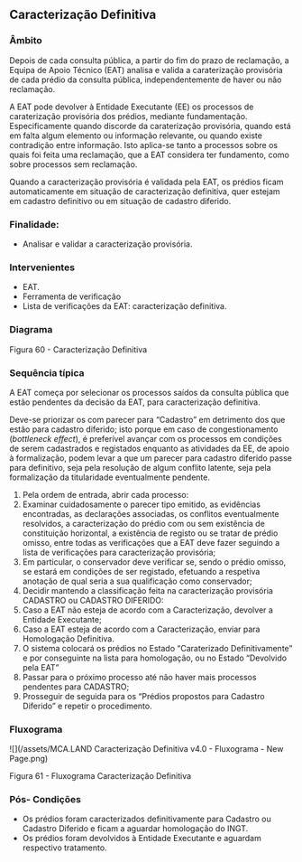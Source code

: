 ## Caracterização Definitiva

### Âmbito

Depois de cada consulta pública, a partir do fim do prazo de reclamação, a Equipa de Apoio Técnico \(EAT\) analisa e valida a caraterização provisória de cada prédio da consulta pública, independentemente de haver ou não reclamação.

A EAT pode devolver à Entidade Executante \(EE\) os processos de caraterização provisória dos prédios, mediante fundamentação. Especificamente quando discorde da caraterização provisória, quando está em falta algum elemento ou informação relevante, ou quando existe contradição entre informação. Isto aplica-se tanto a processos sobre os quais foi feita uma reclamação, que a EAT considera ter fundamento, como sobre processos sem reclamação.

Quando a caracterização provisória é validada pela EAT, os prédios ficam automaticamente em situação de caracterização definitiva, quer estejam em cadastro definitivo ou em situação de cadastro diferido.

### Finalidade:

* Analisar e validar a caracterização provisória.

### Intervenientes

* EAT.
* Ferramenta de verificação
* Lista de verificações da EAT: caracterização definitiva.

### Diagrama

Figura 60 - Caracterização Definitiva

### Sequência típica

A EAT começa por selecionar os processos saídos da consulta pública que estão pendentes da decisão da EAT, para caracterização definitiva.

Deve-se priorizar os com parecer para “Cadastro” em detrimento dos que estão para cadastro diferido; isto porque em caso de congestionamento \(_bottleneck effect_\), é preferível avançar com os processos em condições de serem cadastrados e registados enquanto as atividades da EE, de apoio à formalização, podem levar a que um parecer para cadastro diferido passe para definitivo, seja pela resolução de algum conflito latente, seja pela formalização da titularidade eventualmente pendente.

1. Pela ordem de entrada, abrir cada processo:
2. Examinar cuidadosamente o parecer tipo emitido, as evidências encontradas, as declarações associadas, os conflitos eventualmente resolvidos, a caracterização do prédio com ou sem existência de constituição horizontal, a existência de registo ou se tratar de prédio omisso, entre todas as verificações que a EAT deve fazer seguindo a lista de verificações para caracterização provisória;
3. Em particular, o conservador deve verificar se, sendo o prédio omisso, se estará em condições de ser registado, efetuando a respetiva anotação de qual seria a sua qualificação como conservador;
4. Decidir mantendo a classificação feita na caracterização provisória CADASTRO ou CADASTRO DIFERIDO:
5. Caso a EAT não esteja de acordo com a Caracterização, devolver a Entidade Executante;
6. Caso a EAT esteja de acordo com a Caracterização, enviar para Homologação Definitiva.
7. O sistema colocará os prédios no Estado “Caraterizado Definitivamente” e por conseguinte na lista para homologação, ou no Estado “Devolvido pela EAT”
8. Passar para o próximo processo até não haver mais processos pendentes para CADASTRO;
9. Prosseguir de seguida para os “Prédios propostos para Cadastro Diferido” e repetir o procedimento.

### Fluxograma

![](/assets/MCA.LAND Caracterização Definitiva v4.0 - Fluxograma - New Page.png)

Figura 61 - Fluxograma Caracterização Definitiva

### Pós- Condições

* Os prédios foram caracterizados definitivamente para Cadastro ou Cadastro Diferido e ficam a aguardar homologação do INGT.
* Os prédios foram devolvidos à Entidade Executante e aguardam respectivo tratamento.



